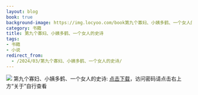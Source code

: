 ```yaml
---
layout: blog
book: true
background-image: https://img.locyoo.com/book第九个寡妇、小姨多鹤、一个女人的史诗.jpg
category: 书籍
title: 第九个寡妇、小姨多鹤、一个女人的史诗
tags:
- 书籍
- 小说
redirect_from:
  - /2024/03/第九个寡妇、小姨多鹤、一个女人的史诗/
---
```

![](https://img.locyoo.com/book第九个寡妇、小姨多鹤、一个女人的史诗.jpg)
第九个寡妇、小姨多鹤、一个女人的史诗: <a name = "ref1" href="https://url18.ctfile.com/f/50983618-1439915725-fc9c3f?p=3619">点击下载</a>，访问密码请点击右上方“关于”自行查看